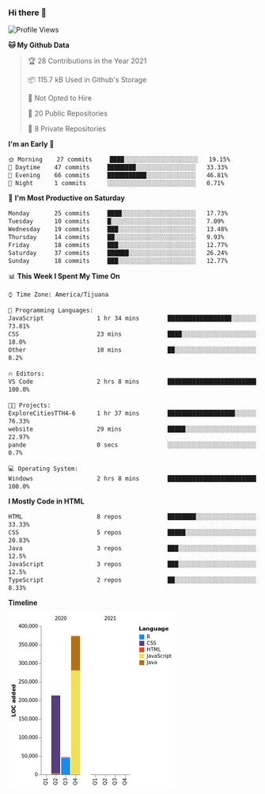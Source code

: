 ### Hi there 👋

<!--START_SECTION:waka-->
![Profile Views](http://img.shields.io/badge/Profile%20Views-0-blue)

**🐱 My Github Data** 

> 🏆 28 Contributions in the Year 2021
 > 
> 📦 115.7 kB Used in Github's Storage 
 > 
> 🚫 Not Opted to Hire
 > 
> 📜 20 Public Repositories 
 > 
> 🔑 8 Private Repositories  
 > 
**I'm an Early 🐤** 

```text
🌞 Morning    27 commits     ████░░░░░░░░░░░░░░░░░░░░░   19.15% 
🌆 Daytime    47 commits     ████████░░░░░░░░░░░░░░░░░   33.33% 
🌃 Evening    66 commits     ███████████░░░░░░░░░░░░░░   46.81% 
🌙 Night      1 commits      ░░░░░░░░░░░░░░░░░░░░░░░░░   0.71%

```
📅 **I'm Most Productive on Saturday** 

```text
Monday       25 commits     ████░░░░░░░░░░░░░░░░░░░░░   17.73% 
Tuesday      10 commits     █░░░░░░░░░░░░░░░░░░░░░░░░   7.09% 
Wednesday    19 commits     ███░░░░░░░░░░░░░░░░░░░░░░   13.48% 
Thursday     14 commits     ██░░░░░░░░░░░░░░░░░░░░░░░   9.93% 
Friday       18 commits     ███░░░░░░░░░░░░░░░░░░░░░░   12.77% 
Saturday     37 commits     ██████░░░░░░░░░░░░░░░░░░░   26.24% 
Sunday       18 commits     ███░░░░░░░░░░░░░░░░░░░░░░   12.77%

```


📊 **This Week I Spent My Time On** 

```text
⌚︎ Time Zone: America/Tijuana

💬 Programming Languages: 
JavaScript               1 hr 34 mins        ██████████████████░░░░░░░   73.81% 
CSS                      23 mins             ████░░░░░░░░░░░░░░░░░░░░░   18.0% 
Other                    10 mins             ██░░░░░░░░░░░░░░░░░░░░░░░   8.2%

🔥 Editors: 
VS Code                  2 hrs 8 mins        █████████████████████████   100.0%

🐱‍💻 Projects: 
ExploreCitiesTTH4-6      1 hr 37 mins        ███████████████████░░░░░░   76.33% 
website                  29 mins             █████░░░░░░░░░░░░░░░░░░░░   22.97% 
pande                    0 secs              ░░░░░░░░░░░░░░░░░░░░░░░░░   0.7%

💻 Operating System: 
Windows                  2 hrs 8 mins        █████████████████████████   100.0%

```

**I Mostly Code in HTML** 

```text
HTML                     8 repos             ████████░░░░░░░░░░░░░░░░░   33.33% 
CSS                      5 repos             █████░░░░░░░░░░░░░░░░░░░░   20.83% 
Java                     3 repos             ███░░░░░░░░░░░░░░░░░░░░░░   12.5% 
JavaScript               3 repos             ███░░░░░░░░░░░░░░░░░░░░░░   12.5% 
TypeScript               2 repos             ██░░░░░░░░░░░░░░░░░░░░░░░   8.33%

```


**Timeline**

![Chart not found](https://raw.githubusercontent.com/Aarushi-Pandey/Aarushi-Pandey/main/charts/bar_graph.png) 


<!--END_SECTION:waka-->
